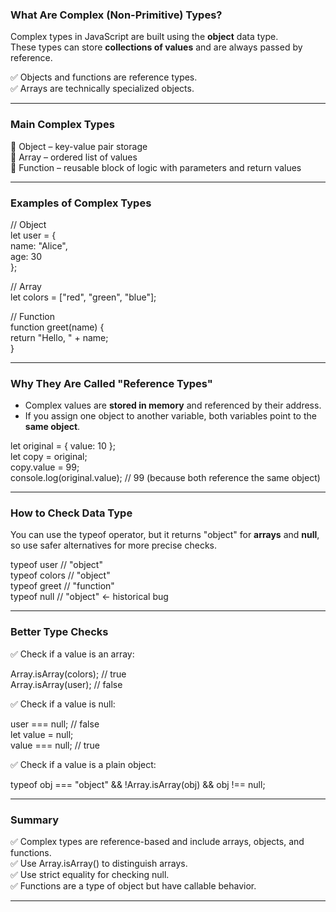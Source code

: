### What Are Complex (Non-Primitive) Types?

Complex types in JavaScript are built using the **object** data type.  
These types can store **collections of values** and are always passed by reference.

✅ Objects and functions are reference types.  
✅ Arrays are technically specialized objects.

---

### Main Complex Types

🔹 Object – key-value pair storage  
🔹 Array – ordered list of values  
🔹 Function – reusable block of logic with parameters and return values

---

### Examples of Complex Types

// Object  
let user = {  
  name: "Alice",  
  age: 30  
};  

// Array  
let colors = ["red", "green", "blue"];  

// Function  
function greet(name) {  
  return "Hello, " + name;  
}

---

### Why They Are Called "Reference Types"

- Complex values are **stored in memory** and referenced by their address.  
- If you assign one object to another variable, both variables point to the **same object**.

let original = { value: 10 };  
let copy = original;  
copy.value = 99;  
console.log(original.value); // 99 (because both reference the same object)

---

### How to Check Data Type

You can use the <span class="codeSnip">typeof</span> operator, but it returns "object" for **arrays** and **null**, so use safer alternatives for more precise checks.

typeof user         // "object"  
typeof colors       // "object"  
typeof greet        // "function"  
typeof null         // "object" ← historical bug

---

### Better Type Checks

✅ Check if a value is an array:

Array.isArray(colors);       // true  
Array.isArray(user);         // false

✅ Check if a value is null:

user === null;               // false  
let value = null;  
value === null;              // true

✅ Check if a value is a plain object:

typeof obj === "object" && !Array.isArray(obj) && obj !== null;

---

### Summary

✅ Complex types are reference-based and include arrays, objects, and functions.  
✅ Use <span class="codeSnip">Array.isArray()</span> to distinguish arrays.  
✅ Use strict equality for checking <span class="codeSnip">null</span>.  
✅ Functions are a type of object but have callable behavior.

---
